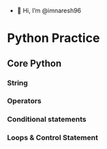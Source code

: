 - 👋 Hi, I’m @imnaresh96

# Python Practice
## Core Python

### String
### Operators
### Conditional statements
###  Loops & Control Statement